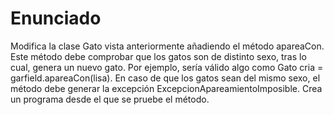 # Enunciado
>
Modifica la clase Gato vista anteriormente añadiendo el método apareaCon. Este método debe comprobar que los gatos son de distinto sexo, tras lo cual, genera un nuevo gato. Por ejemplo, sería válido algo como Gato cria = garfield.apareaCon(lisa). En caso de que los gatos sean del mismo sexo, el método debe generar la excepción ExcepcionApareamientoImposible. Crea un programa desde el que se pruebe el método.